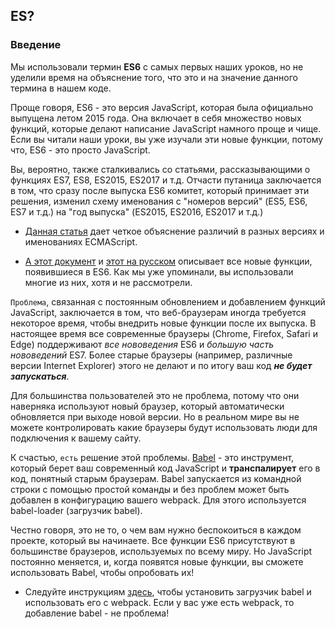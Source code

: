 ## ES?

### Введение

Мы использовали термин __ES6__ с самых первых наших уроков, но не уделили время на объяснение того, что это и на значение данного термина в нашем коде.

Проще говоря, ES6 - это версия JavaScript, которая была официально выпущена летом 2015 года. Она включает в себя множество новых функций, которые делают написание JavaScript намного проще и чище. Если вы читали наши уроки, вы уже изучали эти новые функции, потому что, ES6 - это просто JavaScript.

Вы, вероятно, также сталкивались со статьями, рассказывающими о функциях ES7, ES8, ES2015, ES2017 и т.д. Отчасти путаница заключается в том, что сразу после выпуска ES6 комитет, который принимает эти решения, изменил схему именования с "номеров версий" (ES5, ES6, ES7 и т.д.) на "год выпуска" (ES2015, ES2016, ES2017 и т.д.)

- [Данная статья](https://tproger.ru/translations/wtf-is-ecmascript/) дает четкое объяснение различий в разных версиях и именованиях ECMAScript.

- [А этот документ](https://github.com/lukehoban/es6features) и [этот на русском](https://habr.com/ru/post/305900/) описывает все новые функции, появившиеся в ES6. Как мы уже упоминали, вы использовали многие из них, хотя и не рассмотрели.

`Проблема`, связанная с постоянным обновлением и добавлением функций JavaScript, заключается в том, что веб-браузерам иногда требуется некоторое время, чтобы внедрить новые функции после их выпуска. В настоящее время все современные браузеры (Chrome, Firefox, Safari и Edge) поддерживают _все нововедения_ ES6 и _большую часть нововедений_ ES7. Более старые браузеры (например, различные версии Internet Explorer) этого не делают и по итогу ваш код ___не будет запускаться___.

Для большинства пользователей это не проблема, потому что они наверняка используют новый браузер, который автоматически обновляется при выходе новой версии. Но в реальном мире вы не можете контролировать какие браузеры будут использовать люди для подключения к вашему сайту.

К счастью, `есть` решение этой проблемы. [Babel](http://babeljs.io/) - это инструмент, который берет ваш современный код JavaScript и __транспалирует__ его в код, понятный старым браузерам. Babel запускается из командной строки с помощью простой команды и без проблем может быть добавлен в конфигурацию вашего webpack. Для этого используется babel-loader (загрузчик babel).

Честно говоря, это не то, о чем вам нужно беспокоиться в каждом проекте, который вы начинаете. Все функции ES6 присутствуют в большинстве браузеров, используемых по всему миру. Но JavaScript постоянно меняется, и, когда появятся новые функции, вы сможете использовать Babel, чтобы опробовать их!

- Следуйте инструкциям [здесь](https://github.com/babel/babel-loader), чтобы установить загрузчик babel и использовать его с webpack. Если у вас уже есть webpack, то добавление babel - не проблема!
